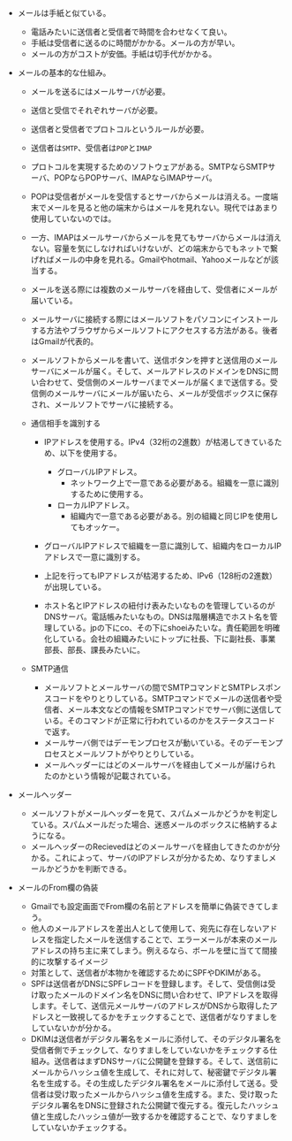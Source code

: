 - メールは手紙と似ている。
    - 電話みたいに送信者と受信者で時間を合わせなくて良い。
    - 手紙は受信者に送るのに時間がかかる。メールの方が早い。
    - メールの方がコストが安価。手紙は切手代がかかる。

- メールの基本的な仕組み。
    - メールを送るにはメールサーバが必要。
    - 送信と受信でそれぞれサーバが必要。
    - 送信者と受信者でプロトコルというルールが必要。
    - 送信者は`SMTP`、受信者は`POP`と`IMAP`
    - プロトコルを実現するためのソフトウェアがある。SMTPならSMTPサーバ、POPならPOPサーバ、IMAPならIMAPサーバ。
    - POPは受信者がメールを受信するとサーバからメールは消える。一度端末でメールを見ると他の端末からはメールを見れない。現代ではあまり使用していないのでは。
    - 一方、IMAPはメールサーバからメールを見てもサーバからメールは消えない。容量を気にしなければいけないが、どの端末からでもネットで繋げればメールの中身を見れる。Gmailやhotmail、Yahooメールなどが該当する。
    - メールを送る際には複数のメールサーバを経由して、受信者にメールが届いている。
    - メールサーバに接続する際にはメールソフトをパソコンにインストールする方法やブラウザからメールソフトにアクセスする方法がある。後者はGmailが代表的。
    - メールソフトからメールを書いて、送信ボタンを押すと送信用のメールサーバにメールが届く。そして、メールアドレスのドメインをDNSに問い合わせて、受信側のメールサーバまでメールが届くまで送信する。受信側のメールサーバにメールが届いたら、メールが受信ボックスに保存され、メールソフトでサーバに接続する。

    - 通信相手を識別する
        - IPアドレスを使用する。IPv4（32桁の2進数）が枯渇してきているため、以下を使用する。
            - グローバルIPアドレス。
                - ネットワーク上で一意である必要がある。組織を一意に識別するために使用する。
            - ローカルIPアドレス。
                - 組織内で一意である必要がある。別の組織と同じIPを使用してもオッケー。
        - グローバルIPアドレスで組織を一意に識別して、組織内をローカルIPアドレスで一意に識別する。
        - 上記を行ってもIPアドレスが枯渇するため、IPv6（128桁の2進数）が出現している。

        - ホスト名とIPアドレスの紐付け表みたいなものを管理しているのがDNSサーバ。電話帳みたいなもの。DNSは階層構造でホスト名を管理している。jpの下にco、その下にshoeiみたいな。責任範囲を明確化している。会社の組織みたいにトップに社長、下に副社長、事業部長、部長、課長みたいに。

    - SMTP通信
        - メールソフトとメールサーバの間でSMTPコマンドとSMTPレスポンスコードをやりとりしている。SMTPコマンドでメールの送信者や受信者、メール本文などの情報をSMTPコマンドでサーバ側に送信している。そのコマンドが正常に行われているのかをステータスコードで返す。
        - メールサーバ側ではデーモンプロセスが動いている。そのデーモンプロセスとメールソフトがやりとりしている。
        - メールヘッダーにはどのメールサーバを経由してメールが届けられたのかという情報が記載されている。
- メールヘッダー
    - メールソフトがメールヘッダーを見て、スパムメールかどうかを判定している。スパムメールだった場合、迷惑メールのボックスに格納するようになる。
    - メールヘッダーのRecievedはどのメールサーバを経由してきたのかが分かる。これによって、サーバのIPアドレスが分かるため、なりすましメールかどうかを判断できる。

- メールのFrom欄の偽装
  - Gmailでも設定画面でFrom欄の名前とアドレスを簡単に偽装できてしまう。
  - 他人のメールアドレスを差出人として使用して、宛先に存在しないアドレスを指定したメールを送信することで、エラーメールが本来のメールアドレスの持ち主に来てしまう。例えるなら、ボールを壁に当てて間接的に攻撃するイメージ
  - 対策として、送信者が本物かを確認するためにSPFやDKIMがある。
  - SPFは送信者がDNSにSPFレコードを登録します。そして、受信側は受け取ったメールのドメイン名をDNSに問い合わせて、IPアドレスを取得します。そして、送信元メールサーバのアドレスがDNSから取得したアドレスと一致視してるかをチェックすることで、送信者がなりすましをしていないかが分かる。
  - DKIMは送信者がデジタル署名をメールに添付して、そのデジタル署名を受信者側でチェックして、なりすましをしていないかをチェックする仕組み。送信者はまずDNSサーバに公開鍵を登録する。そして、送信前にメールからハッシュ値を生成して、それに対して、秘密鍵でデジタル署名を生成する。その生成したデジタル署名をメールに添付して送る。受信者は受け取ったメールからハッシュ値を生成する。また、受け取ったデジタル署名をDNSに登録された公開鍵で復元する。復元したハッシュ値と生成したハッシュ値が一致するかを確認することで、なりすましをしていないかチェックする。
